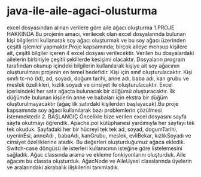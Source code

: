# java-ile-aile-agaci-olusturma
excel dosyasından alınan verilere göre aile ağacı oluşturma
1.PROJE HAKKINDA
Bu projenin amacı, verilecek olan
excel dosyalarında bulunan kişi
bilgilerini kullanarak soy ağacı
oluşturmak ve bu soy ağacı
üzerinden çeşitli işlemler
yapmaktır.Proje kapsamında;
birçok aileye mensup kişilere ait,
çeşitli bilgiler içeren 4 excel dosyası
verilecektir. Verilen bu
dosyalardaki ailelerin birbiriyle
çeşitli şekillerde kesişimi olacaktır.
Dosyaların program tarafından
okunup içindeki bilgilerin
kullanılarak kişiye ait soy ağacının
oluşturulması projenin en temel
hedefidir. Kişi için sınıf
oluşturulacaktır. Kişi sınıfı tc-no
(id), ad, soyadı, doğum tarihi, anne
adı, baba adı, kan grubu ve meslek
özellikleri, kızlık soyadı ve cinsiyet
ile oluşturulacaktır. Excel
içerisindeki her satır ağaçta
bulunacak bir düğümü
oluşturacaktır. İlk düğümde
bulunan kişilerin anne ve babaları
için ekstra bir düğüm
oluşturulmayacaktır (ağaç ilk
satırdaki kişilerden başlayacak).Bu proje kapsamında soy ağacı
kullanılarak bazı problemlerin
çözülmesi istenmektedir
2. BAŞLANGIÇ
Öncelikle bize verilen excel
dosyasını sayfa sayfa okutmayı
öğrendik. Apache.poi kütüphanesi
yardımıyla her sayfayı tek tek
okuduk. Sayfadaki her bir hücreyi
tek tek ad, soyad, dogumTarihi,
uyeninEsi, anneAdı , babaAdı,
kanGrubu, meslek, evliBekar,
kızlıkSoyadı ve cinsiyet özelliklerine
atadık. Bu değerleri
oluşturduğumuz ağaca ekledik.
Switch-case döngüsü ile isterleri
kullanıcının isteğine göre
listelemesini sağladık.
Ağac classında arama ve ekleme
fonkiyonlarını oluşturduk. Aile
ağacını bu classta oluşturduk.
AğacNode ve AileUyesi
classlarında üyelerin ve
aralarındaki akrabalık ilişkilerini
tanımladık.
